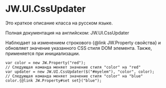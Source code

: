 ﻿# JW.UI.CssUpdater

Это краткое описание класса на русском языке.

Полная документация на английском: JW.UI.CssUpdater

Наблюдает за изменением строкового {@link JW.Property свойства} и обновляет значение указанного CSS стиля DOM элемента.
Также, применяется при инициализации.

    var color = new JW.Property("red");
    // Следующая команда меняет значение стиля "color" на "red"
    var updater = new JW.UI.CssUpdater($("#myelem"), "color", color);
    // Следующая команда меняет значение стиля "color" на "blue"
    color.{@link JW.Property#set set}("blue");
